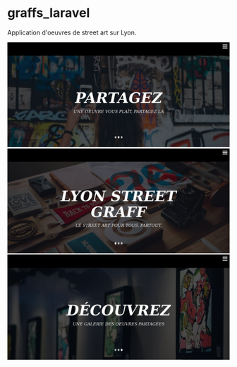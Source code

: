# graffs_laravel
Application d'oeuvres de street art sur Lyon.


![image](1.png)
![image](2.png)
![image](3.png)

